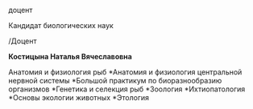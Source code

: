 доцент

Кандидат биологических наук

/Доцент

**Костицына Наталья Вячеславовна**

Анатомия и физиология рыб
	*Анатомия и физиология центральной нервной системы
	*Большой практикум по биоразнообразию организмов
	*Генетика и селекция рыб
	*Зоология
	*Ихтиопатология
	*Основы экологии животных
	*Этология